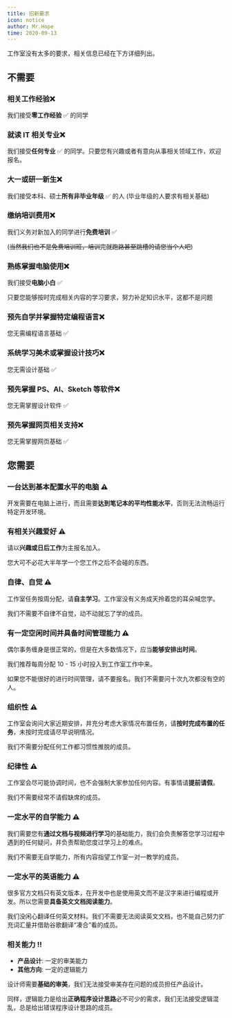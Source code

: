 ```yaml
---
title: 招新要求
icon: notice
author: Mr.Hope
time: 2020-09-13
---
```


工作室没有太多的要求，相关信息已经在下方详细列出。

## 不需要

### 相关工作经验❌

我们接受**零工作经验** ✅ 的同学

### 就读 IT 相关专业❌

我们接受**任何专业** ✅ 的同学。只要您有兴趣或者有意向从事相关领域工作，欢迎报名。

### 大一或研一新生❌

我们接受本科、硕士**所有非毕业年级** ✅ 的人 (毕业年级的人要求有相关基础)

### 缴纳培训费用❌

我们义务对新加入的同学进行**免费培训** ✅

(~~当然我们也不是免费培训班，培训完就跑路甚至跳槽的请您当个人吧~~)

### 熟练掌握电脑使用❌

我们接受**电脑小白** ✅

只要您能够按时完成相关内容的学习要求，努力补足知识水平，这都不是问题

### 预先自学并掌握特定编程语言❌

您无需编程语言基础 ✅

### 系统学习美术或掌握设计技巧❌

您无需设计基础 ✅

### 预先掌握 PS、AI、Sketch 等软件❌

您无需掌握设计软件 ✅

### 预先掌握网页相关支持❌

您无需掌握网页基础 ✅

## 您需要

### 一台达到基本配置水平的电脑 ⚠

开发需要在电脑上进行，而且需要**达到笔记本的平均性能水平**，否则无法流畅运行特定开发环境。

### 有相关兴趣爱好 ⚠

请以**兴趣或日后工作**为主报名加入。

您大可不必花大半年学一个您工作之后不会碰的东西。

### 自律、自觉 ⚠

工作室任务按周分配，请**自主学习**。工作室没有义务成天拎着您的耳朵喊您学。

我们不需要不自律不自觉，动不动就忘了学的成员。

### 有一定空闲时间并具备时间管理能力 ⚠

偶尔事务缠身是很正常的，但是在大多数情况下，应当**能够安排出时间**。

我们推荐每周分配 10 - 15 小时投入到工作室工作中来。

如果您不能很好的进行时间管理，请不要报名。我们不需要问十次九次都没有空的人。

### 组织性 ⚠

工作室会询问大家近期安排，并充分考虑大家情况布置任务，请**按时完成布置的任务**，未按时完成请尽早说明情况。

我们不需要分配任何工作都习惯性推脱的成员。

### 纪律性 ⚠

工作室会尽可能协调时间，也不会强制大家参加任何内容。有事情请**提前请假**。

我们不需要经常不请假缺席的成员。

### 一定水平的自学能力 ⚠

我们需要您有**通过文档与视频进行学习**的基础能力，我们会负责解答您学习过程中遇到的任何疑问，并负责帮助您度过学习上的难点。

我们不需要无自学能力，所有内容指望工作室一对一教学的成员。

### 一定水平的英语能力 ⚠

很多官方文档只有英文版本，在开发中也是使用英文而不是汉字来进行编程或开发。所以您需要**具备英文文档阅读能力**。

我们没闲心翻译任何英文材料。我们不需要无法阅读英文文档，也不能自己努力扩充词汇量并借助谷歌翻译“凑合”看的成员。

### 相关能力 ‼

- **产品设计**: 一定的审美能力
- **其他方向**: 一定的逻辑能力

设计师需要**基础的审美**，我们无法接受审美存在问题的成员担任产品设计。

同样，逻辑能力是给出**正确程序设计思路**必不可少的需求，我们无法接受逻辑混乱，总是给出错误程序设计思路的成员。
